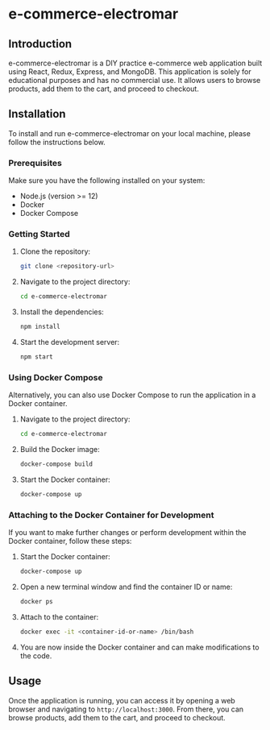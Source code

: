 # e-commerce-electromar


## Introduction

e-commerce-electromar is a DIY practice e-commerce web application built using React, Redux, Express, and MongoDB. This application is solely for educational purposes and has no commercial use. It allows users to browse products, add them to the cart, and proceed to checkout.

## Installation

To install and run e-commerce-electromar on your local machine, please follow the instructions below.

### Prerequisites

Make sure you have the following installed on your system:

- Node.js (version >= 12)
- Docker
- Docker Compose

### Getting Started

1. Clone the repository:

   ```bash
   git clone <repository-url>
   ```

2. Navigate to the project directory:

   ```bash
   cd e-commerce-electromar
   ```

3. Install the dependencies:

   ```bash
   npm install
   ```

4. Start the development server:
   ```bash
   npm start
   ```

### Using Docker Compose

Alternatively, you can also use Docker Compose to run the application in a Docker container.

1. Navigate to the project directory:

   ```bash
   cd e-commerce-electromar
   ```

2. Build the Docker image:

   ```bash
   docker-compose build
   ```

3. Start the Docker container:
   ```bash
   docker-compose up
   ```

### Attaching to the Docker Container for Development

If you want to make further changes or perform development within the Docker container, follow these steps:

1. Start the Docker container:

   ```bash
   docker-compose up
   ```

2. Open a new terminal window and find the container ID or name:

   ```bash
   docker ps
   ```

3. Attach to the container:

   ```bash
   docker exec -it <container-id-or-name> /bin/bash
   ```

4. You are now inside the Docker container and can make modifications to the code.

## Usage

Once the application is running, you can access it by opening a web browser and navigating to `http://localhost:3000`. From there, you can browse products, add them to the cart, and proceed to checkout.
